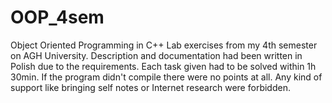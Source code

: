 # OOP_4sem
Object Oriented Programming in C++ Lab exercises from my 4th semester on AGH University.
Description and documentation had been written in Polish due to the requirements.
Each task given had to be solved within 1h 30min.
If the program didn't compile there were no points at all.
Any kind of support like bringing self notes or Internet research were forbidden.

